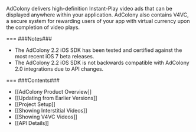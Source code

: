 AdColony delivers high-definition Instant-Play video ads that can be displayed anywhere within your application. AdColony also contains V4VC, a secure system for rewarding users of your app with virtual currency upon the completion of video plays. 

===
###Notes###
* The AdColony 2.2 iOS SDK has been tested and certified against the most recent iOS 7 beta releases. 
* The AdColony 2.2 iOS SDK is not backwards compatible with AdColony 2.0 integrations due to API changes.  

===
###Contents###
* [[AdColony Product Overview]]
* [[Updating from Earlier Versions]]
* [[Project Setup]]
* [[Showing Interstitial Videos]]
* [[Showing V4VC Videos]]
* [[API Details]]